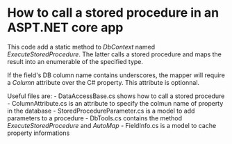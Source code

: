  # How to call a stored procedure in an ASPT.NET core app

This code add a static method to *DbContext* named *ExecuteStoredProcedure*.
The latter calls a stored procedure and maps the result into an enumerable of
the specified type.

If the field's DB column name contains underscores, the mapper will require a
*Column* attribute over the C# property. This attribute is optionnal.

Useful files are:
	- DataAccessBase.cs shows how to call a stored procedure
	- ColumnAttribute.cs is an attribute to specify the colmun name of property
	  in the database
	- StoredProcedureParameter.cs is a model to add parameters to a procedure
	- DbTools.cs contains the method *ExecuteStoredProcedure* and *AutoMap*
	- FieldInfo.cs is a model to cache property informations
